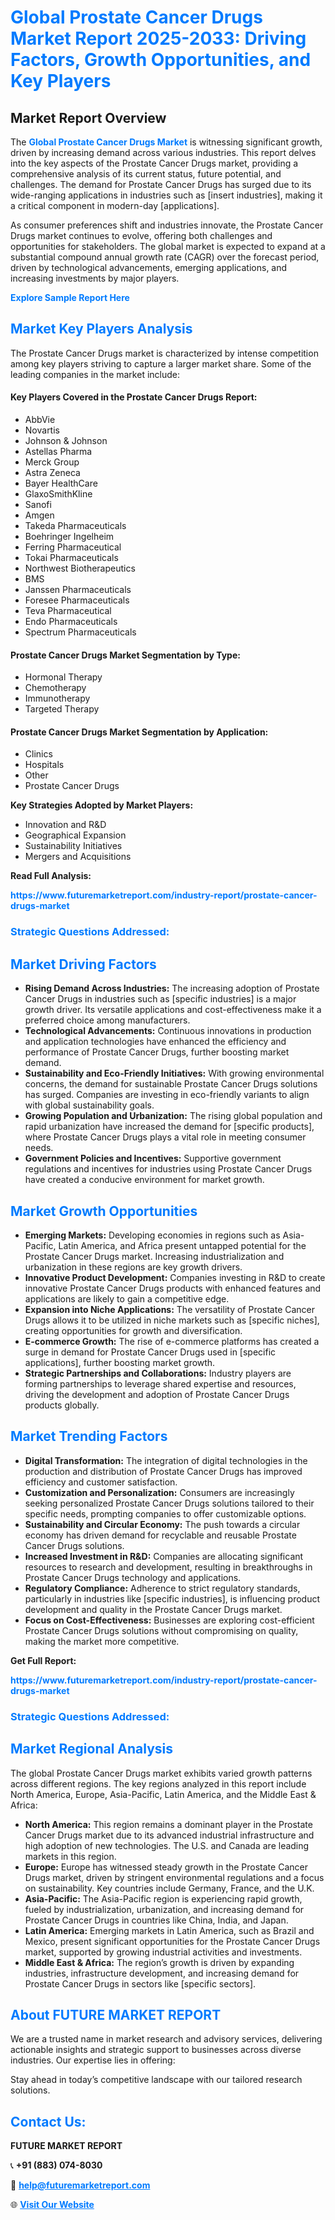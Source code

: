 <h1 style="color: #007BFF;">Global Prostate Cancer Drugs Market Report 2025-2033: Driving Factors, Growth Opportunities, and Key Players</h1>

<section id="overview">
<h2>Market Report Overview</h2>
<p>The <a href="https://www.futuremarketreport.com/industry-report/prostate-cancer-drugs-market" style="color: #007BFF; text-decoration: none;"><strong>Global Prostate Cancer Drugs Market</strong></a> is witnessing significant growth, driven by increasing demand across various industries. This report delves into the key aspects of the Prostate Cancer Drugs market, providing a comprehensive analysis of its current status, future potential, and challenges. The demand for Prostate Cancer Drugs has surged due to its wide-ranging applications in industries such as [insert industries], making it a critical component in modern-day [applications].</p>
<p>As consumer preferences shift and industries innovate, the Prostate Cancer Drugs market continues to evolve, offering both challenges and opportunities for stakeholders. The global market is expected to expand at a substantial compound annual growth rate (CAGR) over the forecast period, driven by technological advancements, emerging applications, and increasing investments by major players.</p>
</section>

<section id="overview">
<p><a href="https://www.futuremarketreport.com/request-sample/reportId=125577" style="color: #007BFF; text-decoration: none;"><strong>Explore Sample Report Here</strong></a></p>
</section>

<section id="key-players">
<h2 style="color: #007BFF;">Market Key Players Analysis</h2>
<p>The Prostate Cancer Drugs market is characterized by intense competition among key players striving to capture a larger market share. Some of the leading companies in the market include:</p>
<h4>Key Players Covered in the Prostate Cancer Drugs Report:</h4>
<ul><li>AbbVie</li><li>Novartis</li><li>Johnson &amp; Johnson</li><li>Astellas Pharma</li><li>Merck Group</li><li>Astra Zeneca</li><li>Bayer HealthCare</li><li>GlaxoSmithKline</li><li>Sanofi</li><li>Amgen</li><li>Takeda Pharmaceuticals</li><li>Boehringer Ingelheim</li><li>Ferring Pharmaceutical</li><li>Tokai Pharmaceuticals</li><li>Northwest Biotherapeutics</li><li>BMS</li><li>Janssen Pharmaceuticals</li><li>Foresee Pharmaceuticals</li><li>Teva Pharmaceutical</li><li>Endo Pharmaceuticals</li><li>Spectrum Pharmaceuticals</li></ul>
<h4>Prostate Cancer Drugs Market Segmentation by Type:</h4>
<ul><li>Hormonal Therapy</li><li>Chemotherapy</li><li>Immunotherapy</li><li>Targeted Therapy</li></ul>

<h4>Prostate Cancer Drugs Market Segmentation by Application:</h4>
<ul><li>Clinics</li><li>Hospitals</li><li>Other</li><li>Prostate Cancer Drugs</li></ul>
<p><strong>Key Strategies Adopted by Market Players:</strong></p>
<ul>
<li>Innovation and R&D</li>
<li>Geographical Expansion</li>
<li>Sustainability Initiatives</li>
<li>Mergers and Acquisitions</li>
</ul>
</section>

<section>
<p><strong>Read Full Analysis: </strong></p><a href="https://www.futuremarketreport.com/industry-report/prostate-cancer-drugs-market" style="color: #007BFF; text-decoration: none;"><strong>https://www.futuremarketreport.com/industry-report/prostate-cancer-drugs-market</strong></a>
<h3 style="color: #007BFF;">Strategic Questions Addressed:</h3>
</section>

<section id="driving-factors">
<h2 style="color: #007BFF;">Market Driving Factors</h2>
<ul>
<li><strong>Rising Demand Across Industries:</strong> The increasing adoption of Prostate Cancer Drugs in industries such as [specific industries] is a major growth driver. Its versatile applications and cost-effectiveness make it a preferred choice among manufacturers.</li>
<li><strong>Technological Advancements:</strong> Continuous innovations in production and application technologies have enhanced the efficiency and performance of Prostate Cancer Drugs, further boosting market demand.</li>
<li><strong>Sustainability and Eco-Friendly Initiatives:</strong> With growing environmental concerns, the demand for sustainable Prostate Cancer Drugs solutions has surged. Companies are investing in eco-friendly variants to align with global sustainability goals.</li>
<li><strong>Growing Population and Urbanization:</strong> The rising global population and rapid urbanization have increased the demand for [specific products], where Prostate Cancer Drugs plays a vital role in meeting consumer needs.</li>
<li><strong>Government Policies and Incentives:</strong> Supportive government regulations and incentives for industries using Prostate Cancer Drugs have created a conducive environment for market growth.</li>
</ul>
</section>

<section id="growth-opportunities">
<h2 style="color: #007BFF;">Market Growth Opportunities</h2>
<ul>
<li><strong>Emerging Markets:</strong> Developing economies in regions such as Asia-Pacific, Latin America, and Africa present untapped potential for the Prostate Cancer Drugs market. Increasing industrialization and urbanization in these regions are key growth drivers.</li>
<li><strong>Innovative Product Development:</strong> Companies investing in R&D to create innovative Prostate Cancer Drugs products with enhanced features and applications are likely to gain a competitive edge.</li>
<li><strong>Expansion into Niche Applications:</strong> The versatility of Prostate Cancer Drugs allows it to be utilized in niche markets such as [specific niches], creating opportunities for growth and diversification.</li>
<li><strong>E-commerce Growth:</strong> The rise of e-commerce platforms has created a surge in demand for Prostate Cancer Drugs used in [specific applications], further boosting market growth.</li>
<li><strong>Strategic Partnerships and Collaborations:</strong> Industry players are forming partnerships to leverage shared expertise and resources, driving the development and adoption of Prostate Cancer Drugs products globally.</li>
</ul>
</section>

<section id="trending-factors">
<h2 style="color: #007BFF;">Market Trending Factors</h2>
<ul>
<li><strong>Digital Transformation:</strong> The integration of digital technologies in the production and distribution of Prostate Cancer Drugs has improved efficiency and customer satisfaction.</li>
<li><strong>Customization and Personalization:</strong> Consumers are increasingly seeking personalized Prostate Cancer Drugs solutions tailored to their specific needs, prompting companies to offer customizable options.</li>
<li><strong>Sustainability and Circular Economy:</strong> The push towards a circular economy has driven demand for recyclable and reusable Prostate Cancer Drugs solutions.</li>
<li><strong>Increased Investment in R&D:</strong> Companies are allocating significant resources to research and development, resulting in breakthroughs in Prostate Cancer Drugs technology and applications.</li>
<li><strong>Regulatory Compliance:</strong> Adherence to strict regulatory standards, particularly in industries like [specific industries], is influencing product development and quality in the Prostate Cancer Drugs market.</li>
<li><strong>Focus on Cost-Effectiveness:</strong> Businesses are exploring cost-efficient Prostate Cancer Drugs solutions without compromising on quality, making the market more competitive.</li>
</ul>
</section>

<section>
<p><strong>Get Full Report: </strong></p><a href="https://www.futuremarketreport.com/industry-report/prostate-cancer-drugs-market" style="color: #007BFF; text-decoration: none;"><strong>https://www.futuremarketreport.com/industry-report/prostate-cancer-drugs-market</strong></a>
<h3 style="color: #007BFF;">Strategic Questions Addressed:</h3>
</section>


<section id="regional-analysis">
<h2 style="color: #007BFF;">Market Regional Analysis</h2>
<p>The global Prostate Cancer Drugs market exhibits varied growth patterns across different regions. The key regions analyzed in this report include North America, Europe, Asia-Pacific, Latin America, and the Middle East & Africa:</p>
<ul>
<li><strong>North America:</strong> This region remains a dominant player in the Prostate Cancer Drugs market due to its advanced industrial infrastructure and high adoption of new technologies. The U.S. and Canada are leading markets in this region.</li>
<li><strong>Europe:</strong> Europe has witnessed steady growth in the Prostate Cancer Drugs market, driven by stringent environmental regulations and a focus on sustainability. Key countries include Germany, France, and the U.K.</li>
<li><strong>Asia-Pacific:</strong> The Asia-Pacific region is experiencing rapid growth, fueled by industrialization, urbanization, and increasing demand for Prostate Cancer Drugs in countries like China, India, and Japan.</li>
<li><strong>Latin America:</strong> Emerging markets in Latin America, such as Brazil and Mexico, present significant opportunities for the Prostate Cancer Drugs market, supported by growing industrial activities and investments.</li>
<li><strong>Middle East & Africa:</strong> The region’s growth is driven by expanding industries, infrastructure development, and increasing demand for Prostate Cancer Drugs in sectors like [specific sectors].</li>
</ul>
</section>

<footer>
<h2 style="color: #007BFF;">About FUTURE MARKET REPORT</h2>
<p>We are a trusted name in market research and advisory services, delivering actionable insights and strategic support to businesses across diverse industries. Our expertise lies in offering:</p>

<p>Stay ahead in today’s competitive landscape with our tailored research solutions.</p>

<h2 style="color: #007BFF;">Contact Us:</h2>
<p><strong>FUTURE MARKET REPORT</strong></p>
<p>📞 <strong>+91 (883) 074-8030</strong></p>
<p>📧 <strong><a href="mailto:help@futuremarketreport.com" style="color: #007BFF;">help@futuremarketreport.com</a></strong></p>
<p>🌐 <strong><a href="https://www.futuremarketreport.com/" style="color: #007BFF;">Visit Our Website</a></strong></p>
</footer>